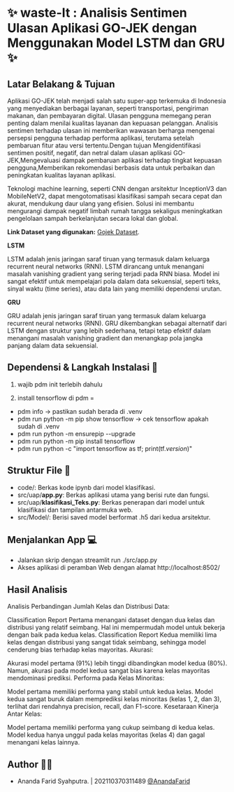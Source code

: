 # ✨ waste-It : Analisis Sentimen Ulasan Aplikasi GO-JEK dengan Menggunakan Model LSTM dan GRU ✨

## Latar Belakang & Tujuan
Aplikasi GO-JEK telah menjadi salah satu super-app terkemuka di Indonesia yang menyediakan berbagai layanan, seperti transportasi, pengiriman makanan, dan pembayaran digital. Ulasan pengguna memegang peran penting dalam menilai kualitas layanan dan kepuasan pelanggan. Analisis sentimen terhadap ulasan ini memberikan wawasan berharga mengenai persepsi pengguna terhadap performa aplikasi, terutama setelah pembaruan fitur atau versi tertentu.Dengan tujuan Mengidentifikasi sentimen positif, negatif, dan netral dalam ulasan aplikasi GO-JEK,Mengevaluasi dampak pembaruan aplikasi terhadap tingkat kepuasan pengguna,Memberikan rekomendasi berbasis data untuk perbaikan dan peningkatan kualitas layanan aplikasi.


Teknologi machine learning, seperti CNN dengan arsitektur InceptionV3 dan MobileNetV2, dapat mengotomatisasi klasifikasi sampah secara cepat dan akurat, mendukung daur ulang yang efisien. Solusi ini membantu mengurangi dampak negatif limbah rumah tangga sekaligus meningkatkan pengelolaan sampah berkelanjutan secara lokal dan global.

**Link Dataset yang digunakan:** [Gojek Dataset](https://www.kaggle.com/datasets/ucupsedaya/gojek-app-reviews-bahasa-indonesia).

**LSTM**

LSTM adalah jenis jaringan saraf tiruan yang termasuk dalam keluarga recurrent neural networks (RNN). LSTM dirancang untuk menangani masalah vanishing gradient yang sering terjadi pada RNN biasa. Model ini sangat efektif untuk mempelajari pola dalam data sekuensial, seperti teks, sinyal waktu (time series), atau data lain yang memiliki dependensi urutan.

**GRU**

GRU adalah jenis jaringan saraf tiruan yang termasuk dalam keluarga recurrent neural networks (RNN). GRU dikembangkan sebagai alternatif dari LSTM dengan struktur yang lebih sederhana, tetapi tetap efektif dalam menangani masalah vanishing gradient dan menangkap pola jangka panjang dalam data sekuensial.

## Dependensi & Langkah Instalasi 📃

1. wajib pdm init terlebih dahulu

2. install tensorflow di pdm =
- pdm info -> pastikan sudah berada di .venv
- pdm run python -m pip show tensorflow -> cek tensorflow apakah sudah di .venv
- pdm run python -m ensurepip --upgrade
- pdm run python -m pip install tensorflow
- pdm run python -c "import tensorflow as tf; print(tf._version_)"

## Struktur File 📄
- code/: Berkas kode ipynb dari model klasifikasi.
- src/uap/**app.py**: Berkas aplikasi utama yang berisi rute dan fungsi.
- src/uap/**klasifikasi_Teks.py**: Berkas penerapan dari model untuk klasifikasi dan tampilan antarmuka web.
- src/Model/: Berisi saved model berformat .h5 dari kedua arsitektur.

## Menjalankan App 💻
- Jalankan skrip dengan streamlit run ./src/app.py
- Akses aplikasi di peramban Web dengan alamat http://localhost:8502/


## Hasil Analisis
Analisis Perbandingan
Jumlah Kelas dan Distribusi Data:

Classification Report Pertama menangani dataset dengan dua kelas dan distribusi yang relatif seimbang. Hal ini mempermudah model untuk bekerja dengan baik pada kedua kelas.
Classification Report Kedua memiliki lima kelas dengan distribusi yang sangat tidak seimbang, sehingga model cenderung bias terhadap kelas mayoritas.
Akurasi:

Akurasi model pertama (91%) lebih tinggi dibandingkan model kedua (80%).
Namun, akurasi pada model kedua sangat bias karena kelas mayoritas mendominasi prediksi.
Performa pada Kelas Minoritas:

Model pertama memiliki performa yang stabil untuk kedua kelas.
Model kedua sangat buruk dalam memprediksi kelas minoritas (kelas 1, 2, dan 3), terlihat dari rendahnya precision, recall, dan F1-score.
Kesetaraan Kinerja Antar Kelas:

Model pertama memiliki performa yang cukup seimbang di kedua kelas.
Model kedua hanya unggul pada kelas mayoritas (kelas 4) dan gagal menangani kelas lainnya.


## Author 👨‍💻 
- Ananda Farid Syahputra. | 202110370311489 [@AnandaFarid](https://github.com/AnandaFarid)
